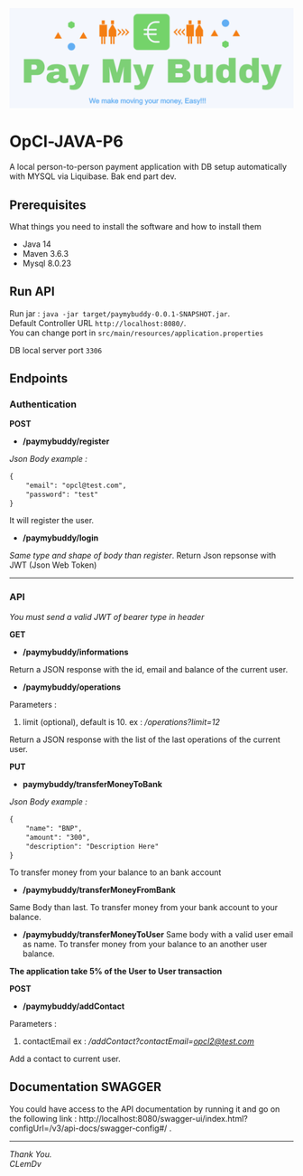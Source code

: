 <p align="center">
  <img src="https://github.com/ClementDv/OpCl-JAVA-P6/blob/dev/logo.png?raw=true" alt="Sublime's custom image"/>
</p>

# OpCl-JAVA-P6

A local person-to-person payment application with DB setup automatically with MYSQL via Liquibase. 
Bak end part dev.

## Prerequisites

What things you need to install the software and how to install them

- Java 14
- Maven 3.6.3
- Mysql 8.0.23

## Run API

Run jar : `java -jar target/paymybuddy-0.0.1-SNAPSHOT.jar`.  
Default Controller URL `http://localhost:8080/`.   
You can change port in `src/main/resources/application.properties`

DB local server port `3306`

## Endpoints

###  Authentication

**POST**

- **/paymybuddy/register**

*Json Body example :*
```
{
    "email": "opcl@test.com",
    "password": "test"
}
```
It will register the user.

- **/paymybuddy/login**

*Same type and shape of body than register*.
Return Json repsonse with JWT (Json Web Token)
____
###  API
*You must send a valid JWT of bearer type in header*

**GET**

- **/paymybuddy/informations**

Return a JSON response with the id, email and balance of the current user.

- **/paymybuddy/operations**

Parameters :

1. limit (optional), default is 10. ex : */operations?limit=12*

Return a JSON response with the list of the last operations of the current user.

**PUT**

- **paymybuddy/transferMoneyToBank**

*Json Body example :*
```
{
    "name": "BNP",
    "amount": "300",
    "description": "Description Here"
}
```
To transfer money from your balance to an bank account

- **/paymybuddy/transferMoneyFromBank**

Same Body than last.
To transfer money from your bank account to your balance.

- **/paymybuddy/transferMoneyToUser**
Same body with a valid user email as name.
To transfer money from your balance to an another user balance.

**The application take 5% of the User to User transaction**

**POST**

- **/paymybuddy/addContact**

Parameters :

1. contactEmail ex : */addContact?contactEmail=opcl2@test.com*

Add a contact to current user.

## Documentation SWAGGER

You could have access to the API documentation by running it and go on the following link : http://localhost:8080/swagger-ui/index.html?configUrl=/v3/api-docs/swagger-config#/ .

---------------------------------------
*Thank You.  
CLemDv*

